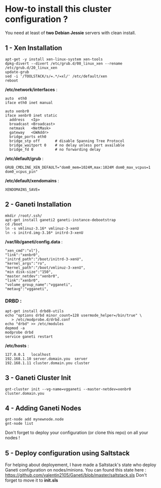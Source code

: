 # How-to install this cluster configuration ?

You need at least of **two Debian Jessie** servers with clean install.                                                                                                         

## 1 - Xen Installation


```
apt-get -y install xen-linux-system xen-tools
dpkg-divert --divert /etc/grub.d/08_linux_xen --rename /etc/grub.d/20_linux_xen
update-grub
sed -i '/TOOLSTACK/s/=.*/=xl/' /etc/default/xen
reboot
```

**/etc/network/interfaces** :

```
auto  eth0
iface eth0 inet manual

auto xenbr0
iface xenbr0 inet static
  address   <Ip> 
  broadcast <Broadcast>
  netmask   <NetMask>
  gateway   <GWAddr>
  bridge_ports eth0
  bridge_stp off       # disable Spanning Tree Protocol
  bridge_waitport 0    # no delay unless port available
  bridge_fd 0          # no forwarding delay
```

**/etc/default/grub** :


```
GRUB_CMDLINE_XEN_DEFAULT="dom0_mem=1024M,max:1024M dom0_max_vcpus=1 dom0_vcpus_pin"
```

**/etc/default/xendomains** :

```
XENDOMAINS_SAVE=
```

## 2 - Ganeti Installation


```
mkdir /root/.ssh/
apt-get install ganeti2 ganeti-instance-debootstrap
cd /boot
ln -s vmlinuz-3.16* vmlinuz-3-xenU
ln -s initrd.img-3.16* initrd-3-xenU
```

**/var/lib/ganeti/config.data** :

```
"xen_cmd":"xl"},
"link":"xenbr0",
"initrd_path":"/boot/initrd-3-xenU",
"kernel_args":"ro",
"kernel_path":"/boot/vmlinuz-3-xenU",
"min disk-size":"150",
"master_netdev":"xenbr0",
"link":"xenbr0",
"volume_group_name":"vgganeti",
"metavg":"vgganeti",
```


### DRBD :

```
apt-get install drbd8-utils
echo "options drbd minor_count=128 usermode_helper=/bin/true" \
   > /etc/modprobe.d/drbd.conf
echo "drbd" >> /etc/modules
depmod -a
modprobe drbd
service ganeti restart
```


**/etc/hosts** :

```
127.0.0.1	localhost
192.168.1.10 server.domain.you	server
192.168.1.11 cluster.domain.you	cluster
```

## 3 - Ganeti Cluster Init

```
gnt-cluster init --vg-name=vgganeti --master-netdev=xenbr0 cluster.domain.you
```

## 4 - Adding Ganeti Nodes


```
gnt-node add mynewnode.node
gnt-node list
```

Don't forget to deploy your configuration (or clone this repo) on all your nodes !

## 5 - Deploy configuration using Saltstack

For helping about deployement, 
I have made a Saltstack's state who deploy Ganeti configuration on nodes/minions.
You can found this state here : https://github.com/valentin2105/Ganeti/blob/master/saltstack.sls
Don't forget to move it to **init.sls**

